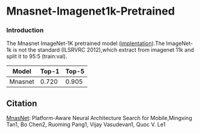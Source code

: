 # Mnasnet-Imagenet1k-Pretrained

### Introduction

The Mnasnet ImageNet-1K pretrained model ([implentation](https://github.com/chinakook/Mnasnet.MXNet)).The ImageNet-1k is not the standard (ILSRVRC 2012),which extract from imagenet 11k and split it to 95:5 (train:val).

| Model   | Top-1 | Top-5 |
| ------- | ----- | ----- |
| Mnasnet | 0.720 | 0.905 |

## Citation

[MnasNet](https://arxiv.org/pdf/1807.11626.pdf): Platform-Aware Neural Architecture Search for Mobile,Mingxing Tan1, Bo Chen2, Ruoming Pang1, Vijay Vasudevan1, Quoc V. Le1
